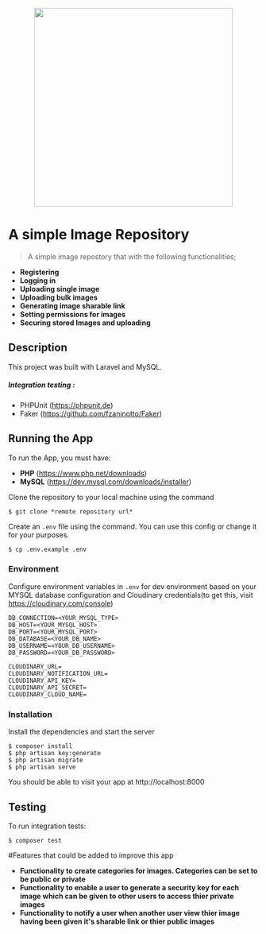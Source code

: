 
<p align="center"><a href="https://laravel.com" target="_blank"><img src="https://raw.githubusercontent.com/laravel/art/master/logo-lockup/5%20SVG/2%20CMYK/1%20Full%20Color/laravel-logolockup-cmyk-red.svg" width="400"></a></p>


# A simple Image Repository
> A simple image repostory that with the following functionalities;
- **Registering**
- **Logging in**
- **Uploading single image**
- **Uploading bulk images**
- **Generating image sharable link**
- **Setting permissions for images**
- **Securing stored Images and uploading**


## Description
This project was built with Laravel and MySQL.

##### Integration testing :
- PHPUnit (https://phpunit.de)
- Faker (https://github.com/fzaninotto/Faker)

## Running the App
To run the App, you must have:
- **PHP** (https://www.php.net/downloads)
- **MySQL** (https://dev.mysql.com/downloads/installer)

Clone the repository to your local machine using the command
```console
$ git clone *remote repository url*
```

Create an `.env` file using the command. You can use this config or change it for your purposes.

```console
$ cp .env.example .env
```

### Environment
Configure environment variables in `.env` for dev environment based on your MYSQL database configuration and 
Cloudinary credentials(to get this, visit https://cloudinary.com/console)

```  
DB_CONNECTION=<YOUR_MYSQL_TYPE>
DB_HOST=<YOUR_MYSQL_HOST>
DB_PORT=<YOUR_MYSQL_PORT>
DB_DATABASE=<YOUR_DB_NAME>
DB_USERNAME=<YOUR_DB_USERNAME>
DB_PASSWORD=<YOUR_DB_PASSWORD>

CLOUDINARY_URL=
CLOUDINARY_NOTIFICATION_URL=
CLOUDINARY_API_KEY=
CLOUDINARY_API_SECRET=
CLOUDINARY_CLOUD_NAME=

```

### Installation
Install the dependencies and start the server

```console
$ composer install
$ php artisan key:generate
$ php artisan migrate
$ php artisan serve
```

You should be able to visit your app at http://localhost:8000

## Testing
To run integration tests:
```console
$ composer test
```
#Features that could be added to improve this app
- **Functionality to create categories for images. Categories can be set to be public or private**
- **Functionality to enable a user to generate a security key for each image  which can be given to other users to access  thier private images**
- **Functionality to notify a user when another user view thier image having been given it's sharable link or thier public images**

